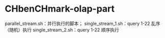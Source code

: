 # CHbenCHmark-olap-part

parallel_stream.sh：并行执行的脚本；
single_stream_1.sh：query 1-22 乱序（随机）执行
single_stream_2.sh：query 1-22 顺序执行
 
